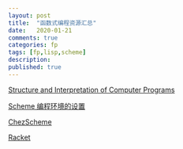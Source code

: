 ```yaml
---
layout: post
title:  "函数式编程资源汇总"
date:   2020-01-21
comments: true
categories: fp
tags: [fp,lisp,scheme]
description:
published: true
---
```


[Structure and Interpretation of Computer Programs](https://mitpress.mit.edu/sites/default/files/sicp/index.html)

[Scheme 编程环境的设置](http://www.yinwang.org/blog-cn/2013/04/11/scheme-setup)

[ChezScheme](https://github.com/cisco/ChezScheme)

[Racket](https://racket-lang.org/)
